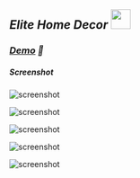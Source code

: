 ## _Elite Home Decor_  <img width="35px" src="https://github.com/SawanSharma4u/Elite-Home-Decor/blob/622f8b39501ba2fdcebfd80f1c77eb6480ac414c/images/logo.JPG"></img>

### _[Demo](https://sawansharma4u.github.io/Elite-Decor/ "Click me!👀") 👀_

##### _Screenshot_

![screenshot](https://github.com/SawanSharma4u/Elite-Home-Decor/blob/622f8b39501ba2fdcebfd80f1c77eb6480ac414c/images/SS/Screenshot%20(415).png)

![screenshot](https://github.com/SawanSharma4u/Elite-Home-Decor/blob/622f8b39501ba2fdcebfd80f1c77eb6480ac414c/images/SS/Screenshot%20(416).png)

![screenshot](https://github.com/SawanSharma4u/Elite-Home-Decor/blob/622f8b39501ba2fdcebfd80f1c77eb6480ac414c/images/SS/Screenshot%20(417).png)

![screenshot](https://github.com/SawanSharma4u/Elite-Home-Decor/blob/622f8b39501ba2fdcebfd80f1c77eb6480ac414c/images/SS/Screenshot%20(418).png)

![screenshot](https://github.com/SawanSharma4u/Elite-Home-Decor/blob/622f8b39501ba2fdcebfd80f1c77eb6480ac414c/images/SS/Screenshot%20(419).png)
